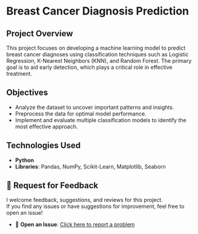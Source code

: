 
 # Breast Cancer Diagnosis Prediction

## Project Overview
This project focuses on developing a machine learning model to predict breast cancer diagnoses using classification techniques such as Logistic Regression, K-Nearest Neighbors (KNN), and Random Forest. The primary goal is to aid early detection, which plays a critical role in effective treatment.

## Objectives
- Analyze the dataset to uncover important patterns and insights.
- Preprocess the data for optimal model performance.
- Implement and evaluate multiple classification models to identify the most effective approach.

## Technologies Used
- **Python**
- **Libraries**: Pandas, NumPy, Scikit-Learn, Matplotlib, Seaborn

## 📢 Request for Feedback
I welcome feedback, suggestions, and reviews for this project.  
If you find any issues or have suggestions for improvement, feel free to open an issue!

- 🐛 **Open an Issue**: [Click here to report a problem](https://github.com/MuhammadAbbas01/Breast-Cancer-diagnosis-/issues)
